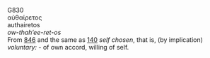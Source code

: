 G830  
αὐθαίρετος  
authairetos  
*ow-thah‘ee-ret-os*  
From [846](g0846) and the same as [140](g0140) *self* *chosen*, that is,
(by implication) *voluntary:* - of own accord, willing of self.  
